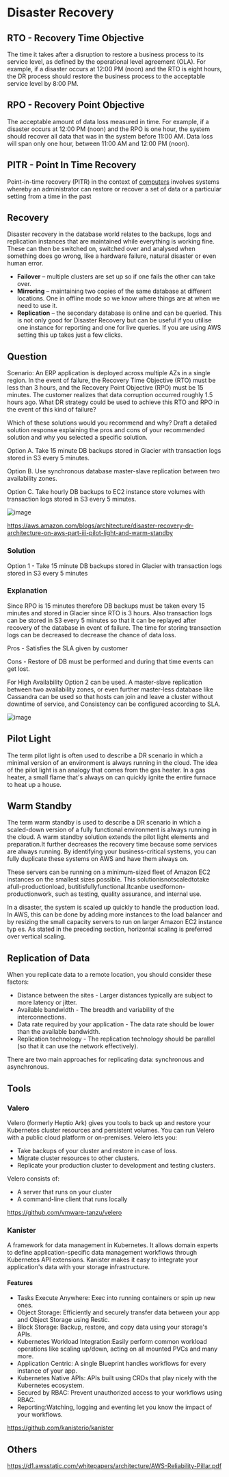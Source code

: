 # Disaster Recovery

## RTO - Recovery Time Objective

The time it takes after a disruption to restore a business process to its service level, as defined by the operational level agreement (OLA). For example, if a disaster occurs at 12:00 PM (noon) and the RTO is eight hours, the DR process should restore the business process to the acceptable service level by 8:00 PM.

## RPO - Recovery Point Objective

The acceptable amount of data loss measured in time. For example, if a disaster occurs at 12:00 PM (noon) and the RPO is one hour, the system should recover all data that was in the system before 11:00 AM. Data loss will span only one hour, between 11:00 AM and 12:00 PM (noon).

## PITR - Point In Time Recovery

Point-in-time recovery (PITR) in the context of [computers](https://en.wikipedia.org/wiki/Computer) involves systems whereby an administrator can restore or recover a set of data or a particular setting from a time in the past

## Recovery

Disaster recovery in the database world relates to the backups, logs and replication instances that are maintained while everything is working fine. These can then be switched on, switched over and analysed when something does go wrong, like a hardware failure, natural disaster or even human error.

- **Failover** – multiple clusters are set up so if one fails the other can take over.
- **Mirroring** – maintaining two copies of the same database at different locations. One in offline mode so we know where things are at when we need to use it.
- **Replication** – the secondary database is online and can be queried. This is not only good for Disaster Recovery but can be useful if you utilise one instance for reporting and one for live queries. If you are using AWS setting this up takes just a few clicks.

## Question

Scenario: An ERP application is deployed across multiple AZs in a single region. In the event of failure, the Recovery Time Objective (RTO) must be less than 3 hours, and the Recovery Point Objective (RPO) must be 15 minutes. The customer realizes that data corruption occurred roughly 1.5 hours ago. What DR strategy could be used to achieve this RTO and RPO in the event of this kind of failure?

Which of these solutions would you recommend and why? Draft a detailed solution response explaining the pros and cons of your recommended solution and why you selected a specific solution.

Option A. Take 15 minute DB backups stored in Glacier with transaction logs stored in S3 every 5 minutes.

Option B. Use synchronous database master-slave replication between two availability zones.

Option C. Take hourly DB backups to EC2 instance store volumes with transaction logs stored in S3 every 5 minutes.

![image](../../media/DevOps-DevOps-Disaster-Recovery-image1.jpg)

https://aws.amazon.com/blogs/architecture/disaster-recovery-dr-architecture-on-aws-part-iii-pilot-light-and-warm-standby

### Solution

Option 1 - Take 15 minute DB backups stored in Glacier with transaction logs stored in S3 every 5 minutes

### Explanation

Since RPO is 15 minutes therefore DB backups must be taken every 15 minutes and stored in Glacier since RTO is 3 hours. Also transaction logs can be stored in S3 every 5 minutes so that it can be replayed after recovery of the database in event of failure. The time for storing transaction logs can be decreased to decrease the chance of data loss.

Pros - Satisfies the SLA given by customer

Cons - Restore of DB must be performed and during that time events can get lost.

For High Availability Option 2 can be used. A master-slave replication between two availability zones, or even further master-less database like Cassandra can be used so that hosts can join and leave a cluster without downtime of service, and Consistency can be configured according to SLA.

![image](../../media/DevOps-DevOps-Disaster-Recovery-image2.jpg)

## Pilot Light

The term pilot light is often used to describe a DR scenario in which a minimal version of an environment is always running in the cloud. The idea of the pilot light is an analogy that comes from the gas heater. In a gas heater, a small flame that's always on can quickly ignite the entire furnace to heat up a house.

## Warm Standby

The term warm standby is used to describe a DR scenario in which a scaled-down version of a fully functional environment is always running in the cloud. A warm standby solution extends the pilot light elements and preparation.It further decreases the recovery time because some services are always running. By identifying your business-critical systems, you can fully duplicate these systems on AWS and have them always on.

These servers can be running on a minimum-sized fleet of Amazon EC2 instances on the smallest sizes possible. This solutionisnotscaledtotake afull-productionload, butitisfullyfunctional.Itcanbe usedfornon-productionwork, such as testing, quality assurance, and internal use.

In a disaster, the system is scaled up quickly to handle the production load. In AWS, this can be done by adding more instances to the load balancer and by resizing the small capacity servers to run on larger Amazon EC2 instance typ es. As stated in the preceding section, horizontal scaling is preferred over vertical scaling.

## Replication of Data

When you replicate data to a remote location, you should consider these factors:

- Distance between the sites - Larger distances typically are subject to more latency or jitter.
- Available bandwidth - The breadth and variability of the interconnections.
- Data rate required by your application - The data rate should be lower than the available bandwidth.
- Replication technology - The replication technology should be parallel (so that it can use the network
    effectively).

There are two main approaches for replicating data: synchronous and asynchronous.

## Tools

### Valero

Velero (formerly Heptio Ark) gives you tools to back up and restore your Kubernetes cluster resources and persistent volumes. You can run Velero with a public cloud platform or on-premises. Velero lets you:

- Take backups of your cluster and restore in case of loss.
- Migrate cluster resources to other clusters.
- Replicate your production cluster to development and testing clusters.

Velero consists of:

- A server that runs on your cluster
- A command-line client that runs locally

https://github.com/vmware-tanzu/velero

### Kanister

A framework for data management in Kubernetes. It allows domain experts to define application-specific data management workflows through Kubernetes API extensions. Kanister makes it easy to integrate your application's data with your storage infrastructure.

#### Features

- Tasks Execute Anywhere: Exec into running containers or spin up new ones.
- Object Storage: Efficiently and securely transfer data between your app and Object Storage using Restic.
- Block Storage: Backup, restore, and copy data using your storage's APIs.
- Kubernetes Workload Integration:Easily perform common workload operations like scaling up/down, acting on all mounted PVCs and many more.
- Application Centric: A single Blueprint handles workflows for every instance of your app.
- Kubernetes Native APIs: APIs built using CRDs that play nicely with the Kubernetes ecosystem.
- Secured by RBAC: Prevent unauthorized access to your workflows using RBAC.
- Reporting:Watching, logging and eventing let you know the impact of your workflows.

https://github.com/kanisterio/kanister

## Others

https://d1.awsstatic.com/whitepapers/architecture/AWS-Reliability-Pillar.pdf
